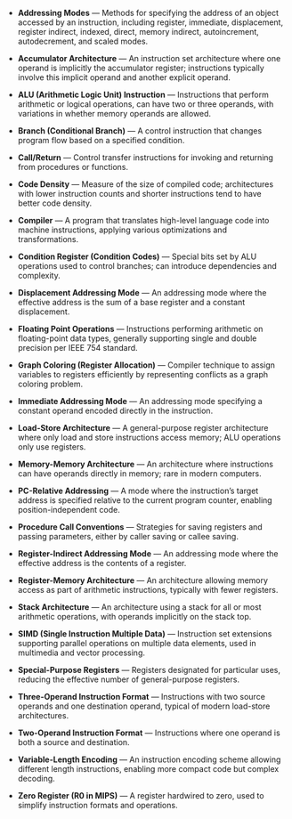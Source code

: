 - **Addressing Modes** — Methods for specifying the address of an object accessed by an instruction, including register, immediate, displacement, register indirect, indexed, direct, memory indirect, autoincrement, autodecrement, and scaled modes.

- **Accumulator Architecture** — An instruction set architecture where one operand is implicitly the accumulator register; instructions typically involve this implicit operand and another explicit operand.

- **ALU (Arithmetic Logic Unit) Instruction** — Instructions that perform arithmetic or logical operations, can have two or three operands, with variations in whether memory operands are allowed.

- **Branch (Conditional Branch)** — A control instruction that changes program flow based on a specified condition.

- **Call/Return** — Control transfer instructions for invoking and returning from procedures or functions.

- **Code Density** — Measure of the size of compiled code; architectures with lower instruction counts and shorter instructions tend to have better code density.

- **Compiler** — A program that translates high-level language code into machine instructions, applying various optimizations and transformations.

- **Condition Register (Condition Codes)** — Special bits set by ALU operations used to control branches; can introduce dependencies and complexity.

- **Displacement Addressing Mode** — An addressing mode where the effective address is the sum of a base register and a constant displacement.

- **Floating Point Operations** — Instructions performing arithmetic on floating-point data types, generally supporting single and double precision per IEEE 754 standard.

- **Graph Coloring (Register Allocation)** — Compiler technique to assign variables to registers efficiently by representing conflicts as a graph coloring problem.

- **Immediate Addressing Mode** — An addressing mode specifying a constant operand encoded directly in the instruction.

- **Load-Store Architecture** — A general-purpose register architecture where only load and store instructions access memory; ALU operations only use registers.

- **Memory-Memory Architecture** — An architecture where instructions can have operands directly in memory; rare in modern computers.

- **PC-Relative Addressing** — A mode where the instruction’s target address is specified relative to the current program counter, enabling position-independent code.

- **Procedure Call Conventions** — Strategies for saving registers and passing parameters, either by caller saving or callee saving.

- **Register-Indirect Addressing Mode** — An addressing mode where the effective address is the contents of a register.

- **Register-Memory Architecture** — An architecture allowing memory access as part of arithmetic instructions, typically with fewer registers.

- **Stack Architecture** — An architecture using a stack for all or most arithmetic operations, with operands implicitly on the stack top.

- **SIMD (Single Instruction Multiple Data)** — Instruction set extensions supporting parallel operations on multiple data elements, used in multimedia and vector processing.

- **Special-Purpose Registers** — Registers designated for particular uses, reducing the effective number of general-purpose registers.

- **Three-Operand Instruction Format** — Instructions with two source operands and one destination operand, typical of modern load-store architectures.

- **Two-Operand Instruction Format** — Instructions where one operand is both a source and destination.

- **Variable-Length Encoding** — An instruction encoding scheme allowing different length instructions, enabling more compact code but complex decoding.

- **Zero Register (R0 in MIPS)** — A register hardwired to zero, used to simplify instruction formats and operations.
